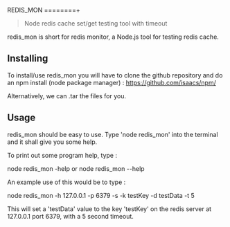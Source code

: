 REDIS_MON
========+

> Node redis cache set/get testing tool with timeout

redis_mon is short for redis monitor, a Node.js tool for testing redis cache.

Installing
----------

To install/use redis_mon you will have to clone the github repository and do an npm install (node package manager) : https://github.com/isaacs/npm/

Alternatively, we can .tar the files for you.

Usage
-----

redis_mon should be easy to use.
Type 'node redis_mon' into the terminal and it shall give you some help.

To print out some program help, type :

node redis_mon -help 
or
node redis_mon --help

An example use of this would be to type :

node redis_mon -h 127.0.0.1 -p 6379 -s -k testKey -d testData -t 5

This will set a 'testData' value to the key 'testKey' on the redis server at 127.0.0.1 port 6379, with a 5 second timeout.

